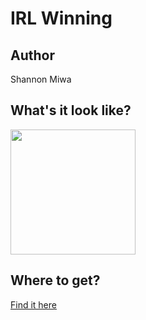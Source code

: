 # IRL Winning

## Author

Shannon Miwa

## What's it look like?

<img src="https://cl.ly/43a9c3c94db5/Image%2525202018-12-27%252520at%2525208.09.30%252520PM.png" width="200" height="200" />

## Where to get?

<a href="https://cottonbureau.com/products/irl-winning" alt="Buy Now">Find it here</a>
